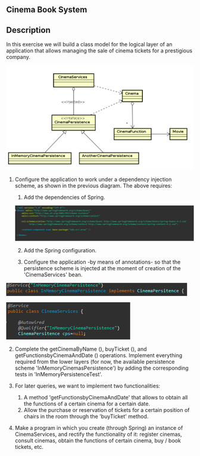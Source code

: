 ## Cinema Book System

## Description

In this exercise we will build a class model for the logical layer of an application that allows managing the sale of cinema tickets for a prestigious company.

![Modelo](img/CinemaClassDiagram.png)

1. Configure the application to work under a dependency injection scheme, as shown in the previous diagram. The above requires:

	1. Add the dependencies of Spring.

	![xml](img/xml.png)

	2. Add the Spring configuration.	

	3. Configure the application -by means of annotations- so that the persistence scheme is injected at the moment of creation of the 'CinemaServices' bean.

![memory](img/memory.png)

![cinema](img/cinema.png)

2. Complete the getCinemaByName (), buyTicket (), and getFunctionsbyCinemaAndDate () operations. Implement everything required from the lower layers (for now, the available persistence scheme 'InMemoryCinemasPersistence') by adding the corresponding tests in 'InMemoryPersistenceTest'.

3. For later queries, we want to implement two functionalities:
	1. A method 'getFunctionsbyCinemaAndDate' that allows to obtain all the functions of a certain cinema for a certain date. 
	2. Allow the purchase or reservation of tickets for a certain position of chairs in the room through the 'buyTicket' method.

 4. Make a program in which you create (through Spring) an instance of CinemaServices, and rectify the functionality of it: register cinemas, consult cinemas, obtain the functions of certain cinema, buy / book tickets, etc.
